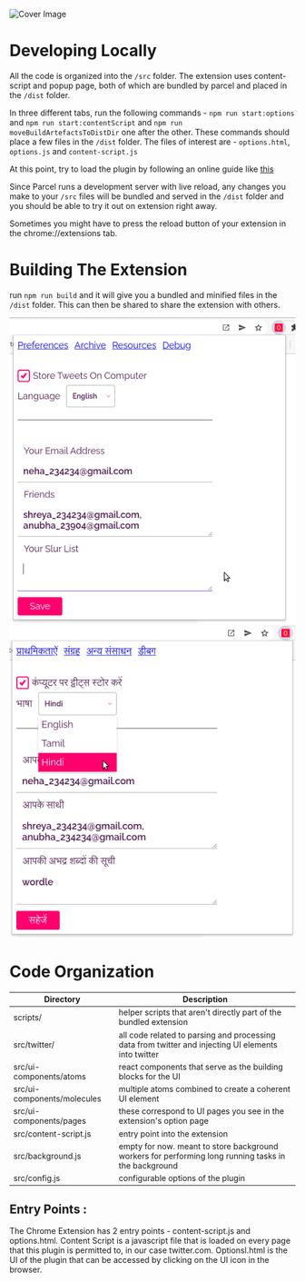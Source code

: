 ![Cover Image](../docs/browser-extension-repo-cover.png)

# Developing Locally

All the code is organized into the `/src` folder. The extension uses content-script and popup page, both of which are bundled by parcel and placed in the `/dist` folder.

In three different tabs, run the following commands - `npm run start:options` and `npm run start:contentScript` and `npm run moveBuildArtefactsToDistDir` one after the other.
These commands should place a few files in the `/dist` folder. The files of interest are - `options.html`, `options.js` and `content-script.js`

At this point, try to load the plugin by following an online guide like [this](https://webkul.com/blog/how-to-install-the-unpacked-extension-in-chrome/)

Since Parcel runs a development server with live reload, any changes you make to your `/src` files will be bundled and served in the `/dist` folder and you should be able to try it out on extension right away.

Sometimes you might have to press the reload button of your extension in the chrome://extensions tab.

# Building The Extension

run `npm run build` and it will give you a bundled and minified files in the `/dist` folder. This can then be shared to share the extension with others.

![Preferences Page in English](../assets/ogbv-preferences-en.png)
![Preferences Page in Hindi](../assets/ogbv-preferences-hi.png)

# Code Organization

| Directory                   | Description                                                                                          |
| --------------------------- | ---------------------------------------------------------------------------------------------------- |
| scripts/                    | helper scripts that aren't directly part of the bundled extension                                    |
| src/twitter/                | all code related to parsing and processing data from twitter and injecting UI elements into twitter  |
| src/ui-components/atoms     | react components that serve as the building blocks for the UI                                        |
| src/ui-components/molecules | multiple atoms combined to create a coherent UI element                                              |
| src/ui-components/pages     | these correspond to UI pages you see in the extension's option page                                  |
| src/content-script.js       | entry point into the extension                                                                       |
| src/background.js           | empty for now. meant to store background workers for performing long running tasks in the background |
| src/config.js               | configurable options of the plugin                                                                   |

## Entry Points :

The Chrome Extension has 2 entry points - content-script.js and options.html.
Content Script is a javascript file that is loaded on every page that this plugin is permitted to, in our case twitter.com. Optionsl.html is the UI of the plugin that can be accessed by clicking on the UI icon in the browser.
